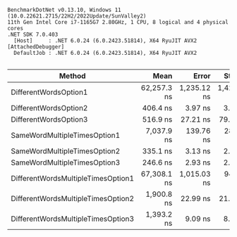 ```

BenchmarkDotNet v0.13.10, Windows 11 (10.0.22621.2715/22H2/2022Update/SunValley2)
11th Gen Intel Core i7-1165G7 2.80GHz, 1 CPU, 8 logical and 4 physical cores
.NET SDK 7.0.403
  [Host]     : .NET 6.0.24 (6.0.2423.51814), X64 RyuJIT AVX2 [AttachedDebugger]
  DefaultJob : .NET 6.0.24 (6.0.2423.51814), X64 RyuJIT AVX2


```
| Method                             | Mean        | Error       | StdDev      |
|----------------------------------- |------------:|------------:|------------:|
| DifferentWordsOption1              | 62,257.3 ns | 1,235.12 ns | 1,422.37 ns |
| DifferentWordsOption2              |    406.4 ns |     3.97 ns |     3.52 ns |
| DifferentWordsOption3              |    516.9 ns |    27.21 ns |    79.39 ns |
| SameWordMultipleTimesOption1       |  7,037.9 ns |   139.76 ns |   282.33 ns |
| SameWordMultipleTimesOption2       |    335.1 ns |     3.13 ns |     2.62 ns |
| SameWordMultipleTimesOption3       |    246.6 ns |     2.93 ns |     2.74 ns |
| DifferentWordsMultipleTimesOption1 | 67,308.1 ns | 1,015.03 ns |   949.46 ns |
| DifferentWordsMultipleTimesOption2 |  1,900.8 ns |    22.99 ns |    21.51 ns |
| DifferentWordsMultipleTimesOption3 |  1,393.2 ns |     9.09 ns |     8.06 ns |
